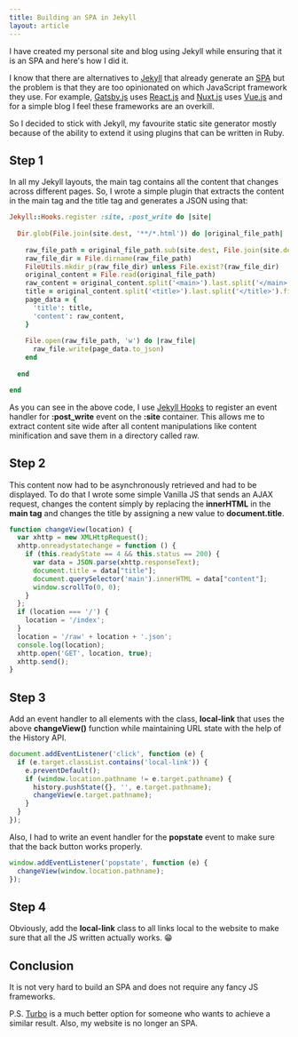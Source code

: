```yaml
---
title: Building an SPA in Jekyll
layout: article
---
```

I have created my personal site and blog using Jekyll while ensuring that it is an SPA and here's how I did it.

I know that there are alternatives to [Jekyll](https://jekyllrb.com/) that already generate an [SPA](https://en.wikipedia.org/wiki/Single-page_application) but the problem is that they are too opinionated on which JavaScript framework they use. For example, [Gatsby.js](https://www.gatsbyjs.org/) uses [React.js](https://reactjs.org/) and [Nuxt.js](https://nuxtjs.org/) uses [Vue.js](https://vuejs.org/) and for a simple blog I feel these frameworks are an overkill.

So I decided to stick with Jekyll, my favourite static site generator mostly because of the ability to extend it using plugins that can be written in Ruby.

## Step 1

In all my Jekyll layouts, the main tag contains all the content that changes across different pages. So, I wrote a simple plugin that extracts the content in the main tag and the title tag and generates a JSON using that:

```ruby
Jekyll::Hooks.register :site, :post_write do |site|
  
  Dir.glob(File.join(site.dest, '**/*.html')) do |original_file_path|
    
    raw_file_path = original_file_path.sub(site.dest, File.join(site.dest, 'raw')).sub('.html', '.json')
    raw_file_dir = File.dirname(raw_file_path)
    FileUtils.mkdir_p(raw_file_dir) unless File.exist?(raw_file_dir)
    original_content = File.read(original_file_path)
    raw_content = original_content.split('<main>').last.split('</main>').first
    title = original_content.split('<title>').last.split('</title>').first
    page_data = {
      'title': title,
      'content': raw_content,
    }
    
    File.open(raw_file_path, 'w') do |raw_file|
      raw_file.write(page_data.to_json)
    end
  
  end

end
```

As you can see in the above code, I use [Jekyll Hooks](https://jekyllrb.com/docs/plugins/hooks/) to register an event handler for **:post_write** event on the **:site** container. This allows me to extract content site wide after all content manipulations like content minification and save them in a directory called raw.

## Step 2

This content now had to be asynchronously retrieved and had to be displayed. To do that I wrote some simple Vanilla JS that sends an AJAX request, changes the content simply by replacing the **innerHTML** in the **main tag** and changes the title by assigning a new value to **document.title**.

```js
function changeView(location) {
  var xhttp = new XMLHttpRequest();
  xhttp.onreadystatechange = function () {
    if (this.readyState == 4 && this.status == 200) {
      var data = JSON.parse(xhttp.responseText);
      document.title = data["title"];
      document.querySelector('main').innerHTML = data["content"];
      window.scrollTo(0, 0);
    }
  };
  if (location === '/') {
    location = '/index';
  }
  location = '/raw' + location + '.json';
  console.log(location);
  xhttp.open('GET', location, true);
  xhttp.send();
}
```

## Step 3

Add an event handler to all elements with the class, **local-link** that uses the above **changeView()** function while maintaining URL state with the help of the History API.

```js
document.addEventListener('click', function (e) {
  if (e.target.classList.contains('local-link')) {
    e.preventDefault();
    if (window.location.pathname != e.target.pathname) {
      history.pushState({}, '', e.target.pathname);
      changeView(e.target.pathname);
    }
  }
});
```

Also, I had to write an event handler for the **popstate** event to make sure that the back button works properly.

```js
window.addEventListener('popstate', function (e) {
  changeView(window.location.pathname);
});
```

## Step 4

Obviously, add the **local-link** class to all links local to the website to make sure that all the JS written actually works. 😁

## Conclusion

It is not very hard to build an SPA and does not require any fancy JS frameworks. 

P.S. [Turbo](https://turbo.hotwired.dev/) is a much better option for someone who wants to achieve a similar result. Also, my website is no longer an SPA.